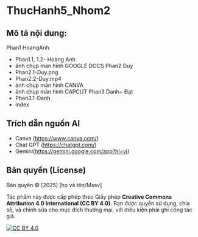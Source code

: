 # ThucHanh5_Nhom2
## Mô tả nội dung:
Phan1 HoangAnh
- Phan1.1, 1.2- Hoàng Anh
-  ảnh chụp màn hình GOOGLE DOCS 
Phan2 Duy 
- Phan2.1-Duy.png
- Phan2.2-Duy.mp4
- ảnh chụp màn hình CANVA
- ảnh chụp màn hình CAPCUT
Phan3 Danh+ Đạt
- Phan3.1-Danh
 - index
## Trích dẫn nguồn AI
- Canva (https://www.canva.com/)
- Chat GPT (https://chatgpt.com/)
- Gemini(https://gemini.google.com/app?hl=vi)
## Bản quyền (License)

Bản quyền © [2025] [họ và tên/Mssv]

Tác phẩm này được cấp phép theo Giấy phép **Creative Commons Attribution 4.0 International (CC BY 4.0)**.
Bạn được quyền sử dụng, chia sẻ, và chỉnh sửa cho mục đích thương mại, với điều kiện phải ghi công tác giả.

[![CC BY 4.0][cc-by-shield]][cc-by]

[cc-by-shield]: https://img.shields.io/badge/License-CC%20BY%204.0-lightgrey.svg
[cc-by]: http://creativecommons.org/licenses/by/4.0/
